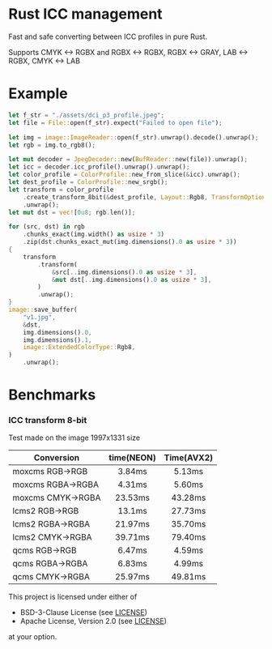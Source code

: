 # Rust ICC management

Fast and safe converting between ICC profiles in pure Rust.

Supports CMYK <-> RGBX and RGBX <-> RGBX, RGBX <-> GRAY, LAB <-> RGBX, CMYK <-> LAB

# Example

```rust
let f_str = "./assets/dci_p3_profile.jpeg";
let file = File::open(f_str).expect("Failed to open file");

let img = image::ImageReader::open(f_str).unwrap().decode().unwrap();
let rgb = img.to_rgb8();

let mut decoder = JpegDecoder::new(BufReader::new(file)).unwrap();
let icc = decoder.icc_profile().unwrap().unwrap();
let color_profile = ColorProfile::new_from_slice(&icc).unwrap();
let dest_profile = ColorProfile::new_srgb();
let transform = color_profile
    .create_transform_8bit(&dest_profile, Layout::Rgb8, TransformOptions::default())
    .unwrap();
let mut dst = vec![0u8; rgb.len()];

for (src, dst) in rgb
    .chunks_exact(img.width() as usize * 3)
    .zip(dst.chunks_exact_mut(img.dimensions().0 as usize * 3))
{
    transform
        .transform(
            &src[..img.dimensions().0 as usize * 3],
            &mut dst[..img.dimensions().0 as usize * 3],
        )
        .unwrap();
}
image::save_buffer(
    "v1.jpg",
    &dst,
    img.dimensions().0,
    img.dimensions().1,
    image::ExtendedColorType::Rgb8,
)
    .unwrap();
```

# Benchmarks

### ICC transform 8-bit 

Test made on the image 1997x1331 size

| Conversion        | time(NEON) | Time(AVX2) |
|-------------------|:----------:|:----------:|
| moxcms RGB->RGB   |   3.84ms   |   5.13ms   |
| moxcms RGBA->RGBA |   4.31ms   |   5.60ms   |
| moxcms CMYK->RGBA |  23.53ms   |  43.28ms   |
| lcms2 RGB->RGB    |   13.1ms   |  27.73ms   |
| lcms2 RGBA->RGBA  |  21.97ms   |  35.70ms   |
| lcms2 CMYK->RGBA  |  39.71ms   |  79.40ms   |
| qcms RGB->RGB     |   6.47ms   |   4.59ms   |
| qcms RGBA->RGBA   |   6.83ms   |   4.99ms   |
| qcms CMYK->RGBA   |  25.97ms   |  49.81ms   |

This project is licensed under either of

- BSD-3-Clause License (see [LICENSE](LICENSE.md))
- Apache License, Version 2.0 (see [LICENSE](LICENSE-APACHE.md))

at your option.

